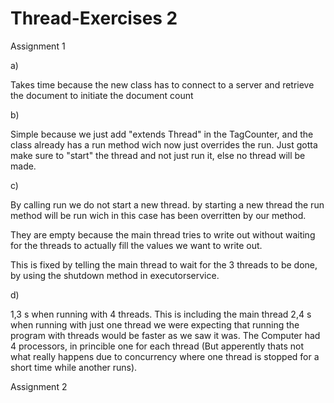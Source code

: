 # Thread-Exercises 2

Assignment 1

a) 

Takes time because the new class has to connect to a server and retrieve the document to initiate the document count

b)

Simple because we just add "extends Thread" in the TagCounter, and the class already has a run method wich now just overrides the run.
Just gotta make sure to "start" the thread and not just run it, else no thread will be made.

c)

By calling run we do not start a new thread. by starting a new thread the run method will be run wich in this case has been overritten by our method.

They are empty because the main thread tries to write out without waiting for the threads to actually fill the values we want to write out.

This is fixed by telling the main thread to wait for the 3 threads to be done, by using the shutdown method in executorservice.

d)

1,3 s    when running with 4 threads. This is including the main thread
2,4 s    when running with just one thread
we were expecting that running the program with threads would be faster as we saw it was. The Computer had 4 processors, in princible one for each thread (But apperently thats not what really happens due to concurrency where one thread is stopped for a short time while another runs).

Assignment 2


